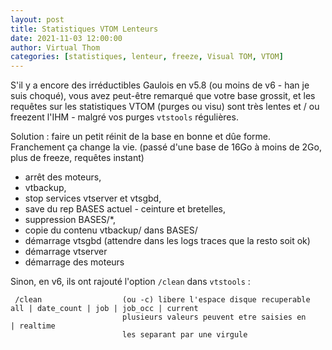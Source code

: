 ```yaml
---
layout: post
title: Statistiques VTOM Lenteurs
date: 2021-11-03 12:00:00
author: Virtual Thom
categories: [statistiques, lenteur, freeze, Visual TOM, VTOM]
---
```

S'il y a encore des irréductibles Gaulois en v5.8 (ou moins de v6 - han je suis choqué), vous avez peut-être remarqué que votre base grossit, et les requêtes sur les statistiques VTOM (purges ou visu) sont très lentes et / ou freezent l'IHM - malgré vos purges `vtstools` régulières.  

Solution : faire un petit réinit de la base en bonne et dûe forme. Franchement ça change la vie. (passé d'une base de 16Go à moins de 2Go, plus de freeze, requêtes instant)  
 * arrêt des moteurs,
 * vtbackup,
 * stop services vtserver et vtsgbd,
 * save du rep BASES actuel - ceinture et bretelles,
 * suppression BASES/*,
 * copie du contenu vtbackup/ dans BASES/
 * démarrage vtsgbd (attendre dans les logs traces que la resto soit ok)
 * démarrage vtserver
 * démarrage des moteurs

Sinon, en v6, ils ont rajouté l'option `/clean` dans `vtstools` :  
```
 /clean                  (ou -c) libere l'espace disque recuperable   all | date_count | job | job_occ | current
                         plusieurs valeurs peuvent etre saisies en    | realtime
                         les separant par une virgule
```
